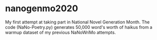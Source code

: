 # nanogenmo2020
My first attempt at taking part in National Novel Generation Month.
The code (NaNo-Poetry.py) generates 50,000 word's worth of haikus from a warmup dataset of my previous NaNoWriMo attempts. 
